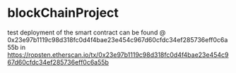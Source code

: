 # blockChainProject


test deployment of the smart contract can be found @ 0x23e97b1119c98d318fc0d4f4bae23e454c967d60cfdc34ef285736eff0c6a55b in https://ropsten.etherscan.io/tx/0x23e97b1119c98d318fc0d4f4bae23e454c967d60cfdc34ef285736eff0c6a55b
